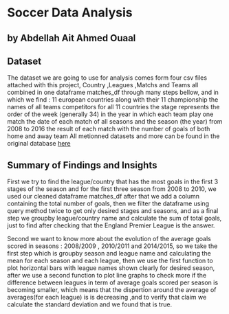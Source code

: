 # Soccer Data Analysis
## by Abdellah Ait Ahmed Ouaal

## Dataset

The dataset we are going to use for analysis comes form four csv files attached with this project, Country ,Leagues ,Matchs and Teams all combined in one dataframe matches_df through many steps bellow, and in which we find :
11 european countries along with their 11 championship 
the names of all teams competitors for all 11 countries
the stage represents the order of the week (generally 34) in the year in which each team play one match
the date of each match of all seasons and the season (the year) from 2008 to 2016
the result of each match with the number of goals of both home and away team
All metionned datasets and more can be found in the original database [here](https://www.kaggle.com/datasets/hugomathien/soccer?resource=download)
## Summary of Findings and Insights

First we try to find the league/country that has the most goals in the first 3 stages of the season and for the first three season from 2008 to 2010, we used our cleaned dataframe matches_df after that we add a column containing the total number of goals, then we filter the dataframe using query method twice to get only desired stages and seasons, and as a final step we groupby league/country name and calculate the sum of total goals, just to find after checking that the England Premier League is the answer.

Second we want to know more about the evolution of the average goals scored in seasons : 2008/2009 , 2010/2011 and 2014/2015, so we take the first step which is groupby season and league name and calculating the mean for each season and each league, then we use the first function to plot horizontal bars with league names shown clearly for desired season, after we use a second function to plot line graphs to check more if the difference between leagues in term of average goals scored per season is becoming smaller, which means that the dispertion around the average of averages(for each league) is is decreasing ,and to verify that claim we calculate the standard deviation and we found that is true.